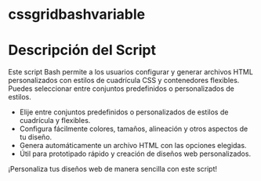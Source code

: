 # cssgridbashvariable

# Descripción del Script

Este script Bash permite a los usuarios configurar y generar archivos HTML
personalizados con estilos de cuadrícula CSS y contenedores flexibles.
Puedes seleccionar entre conjuntos predefinidos o personalizados de estilos.

- Elije entre conjuntos predefinidos o personalizados de estilos de cuadrícula y flexibles.
- Configura fácilmente colores, tamaños, alineación y otros aspectos de tu diseño.
- Genera automáticamente un archivo HTML con las opciones elegidas.
- Útil para prototipado rápido y creación de diseños web personalizados.

¡Personaliza tus diseños web de manera sencilla con este script! 
